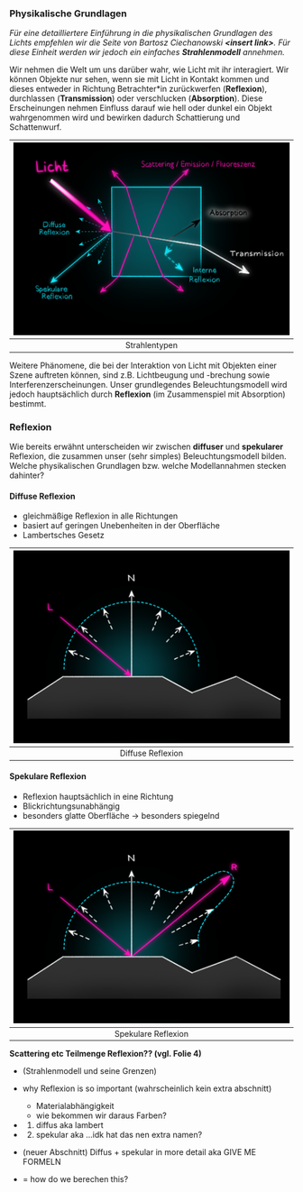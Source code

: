 

### Physikalische Grundlagen

*Für eine detailliertere Einführung in die physikalischen Grundlagen des Lichts empfehlen wir die Seite von Bartosz Ciechanowski **\<insert link\>**. Für diese Einheit werden wir jedoch ein einfaches **Strahlenmodell** annehmen.*

Wir nehmen die Welt um uns darüber wahr, wie Licht mit ihr interagiert. Wir können Objekte nur sehen, wenn sie mit Licht in Kontakt kommen und dieses entweder in Richtung Betrachter*in zurückwerfen (**Reflexion**), durchlassen (**Transmission**) oder verschlucken (**Absorption**). Diese Erscheinungen nehmen Einfluss darauf wie hell oder dunkel ein Objekt wahrgenommen wird und bewirken dadurch Schattierung und Schattenwurf.

| ![camera-model](./ray_types.png?as=webp) |
| :--------------: |
| Strahlentypen |


Weitere Phänomene, die bei der Interaktion von Licht mit Objekten einer Szene auftreten können, sind z.B. Lichtbeugung und -brechung sowie Interferenzerscheinungen. Unser grundlegendes Beleuchtungsmodell wird jedoch hauptsächlich durch **Reflexion** (im Zusammenspiel mit Absorption) bestimmt.

### Reflexion

Wie bereits erwähnt unterscheiden wir zwischen **diffuser** und **spekularer** Reflexion, die zusammen unser (sehr simples) Beleuchtungsmodell bilden.
Welche physikalischen Grundlagen bzw. welche Modellannahmen stecken dahinter?

#### Diffuse Reflexion
* gleichmäßige Reflexion in alle Richtungen
* basiert auf geringen Unebenheiten in der Oberfläche
* Lambertsches Gesetz

| ![camera-model](./diffuse.png?as=webp) |
| :--------------: |
| Diffuse Reflexion |

#### Spekulare Reflexion
* Reflexion hauptsächlich in eine Richtung
* Blickrichtungsunabhängig
* besonders glatte Oberfläche -> besonders spiegelnd 

| ![camera-model](./specular.png?as=webp) |
| :--------------: |
| Spekulare Reflexion |

**Scattering etc Teilmenge Reflexion?? (vgl. Folie 4)**
* (Strahlenmodell und seine Grenzen)
* why Reflexion is so important (wahrscheinlich kein extra abschnitt)
    * Materialabhängigkeit
    * wie bekommen wir daraus Farben?
* 1) diffus aka lambert
* 2) spekular aka ...idk hat das nen extra namen?

* (neuer Abschnitt) Diffus + spekular in more detail aka GIVE ME FORMELN
* = how do we berechen this?

